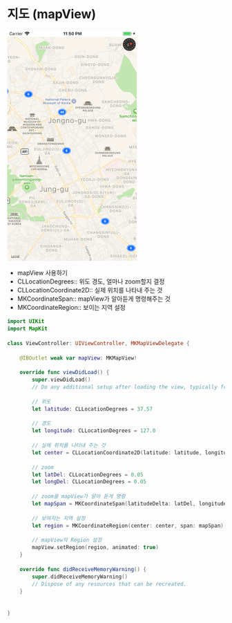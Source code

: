 # 지도 (mapView)

<img src="/img/mapView.png" width="300">

- mapView 사용하기
- CLLocationDegrees:: 위도 경도, 얼마나 zoom할지 결정
- CLLocationCoordinate2D:: 실제 위치를 나타내 주는 것
- MKCoordinateSpan:: mapView가 알아듣게 명령해주는 것
- MKCoordinateRegion:: 보이는 지역 설정

```swift
import UIKit
import MapKit

class ViewController: UIViewController, MKMapViewDelegate {

    @IBOutlet weak var mapView: MKMapView!

    override func viewDidLoad() {
        super.viewDidLoad()
        // Do any additional setup after loading the view, typically from a nib.

        // 위도
        let latitude: CLLocationDegrees = 37.57

        // 경도
        let longitude: CLLocationDegrees = 127.0

        // 실제 위치를 나타내 주는 것
        let center = CLLocationCoordinate2D(latitude: latitude, longitude: longitude)

        // zoom
        let latDel: CLLocationDegrees = 0.05
        let longDel: CLLocationDegrees = 0.05

        // zoom을 mapView가 알아 듣게 명령
        let mapSpan = MKCoordinateSpan(latitudeDelta: latDel, longitudeDelta: longDel)

        // 보여지는 지역 설정
        let region = MKCoordinateRegion(center: center, span: mapSpan)

        // mapView의 Region 설정
        mapView.setRegion(region, animated: true)
    }

    override func didReceiveMemoryWarning() {
        super.didReceiveMemoryWarning()
        // Dispose of any resources that can be recreated.
    }


}
```
